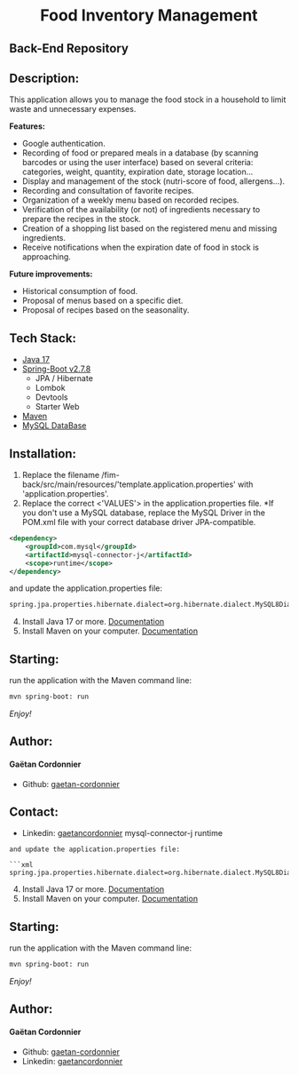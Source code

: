 # <p align="center">Food Inventory Management</p>

## Back-End Repository

## Description:

This application allows you to manage the food stock in a household to limit waste and unnecessary expenses.

**Features:**
- Google authentication.
- Recording of food or prepared meals in a database (by scanning barcodes or using the user interface) based on several criteria: categories, weight, quantity, expiration date, storage location...
- Display and management of the stock (nutri-score of food, allergens...).
- Recording and consultation of favorite recipes.
- Organization of a weekly menu based on recorded recipes.
- Verification of the availability (or not) of ingredients necessary to prepare the recipes in the stock.
- Creation of a shopping list based on the registered menu and missing ingredients.
- Receive notifications when the expiration date of food in stock is approaching.

**Future improvements:**
- Historical consumption of food.
- Proposal of menus based on a specific diet.
- Proposal of recipes based on the seasonality.

## Tech Stack:

- [Java 17](https://www.java.com/)
- [Spring-Boot v2.7.8](https://spring.io/)
  - JPA / Hibernate
  - Lombok
  - Devtools
  - Starter Web
- [Maven](https://maven.apache.org/)
- [MySQL DataBase](https://www.mysql.com/fr/)

## Installation:

1. Replace the filename /fim-back/src/main/resources/'template.application.properties' with 'application.properties'.
2. Replace the correct <'VALUES'> in the application.properties file.
   *If you don't use a MySQL database, replace the MySQL Driver in the POM.xml file with your correct database driver JPA-compatible.

```xml
<dependency>
	<groupId>com.mysql</groupId>
	<artifactId>mysql-connector-j</artifactId>
	<scope>runtime</scope>
</dependency>
```
and update the application.properties file:

```xml
spring.jpa.properties.hibernate.dialect=org.hibernate.dialect.MySQL8Dialect 
```

4. Install Java 17 or more. [Documentation](https://www.oracle.com/java/technologies/javase/jdk17-archive-downloads.html)
3. Install Maven on your computer. [Documentation](https://maven.apache.org/install.html)


## Starting:
run the application with the Maven command line:
```bash
mvn spring-boot: run
```
*Enjoy!*

## Author:
#### Gaëtan Cordonnier
- Github: [gaetan-cordonnier](https://github.com/gaetan-cordonnier)
## Contact:
- Linkedin: [gaetancordonnier](https://www.linkedin.com/in/gaetancordonnier/)</groupId>
  <artifactId>mysql-connector-j</artifactId>
  <scope>runtime</scope>
  </dependency>
```
and update the application.properties file:

```xml
spring.jpa.properties.hibernate.dialect=org.hibernate.dialect.MySQL8Dialect 
```

4. Install Java 17 or more. [Documentation](https://www.oracle.com/java/technologies/javase/jdk17-archive-downloads.html)
3. Install Maven on your computer. [Documentation](https://maven.apache.org/install.html)


## Starting:
run the application with the Maven command line:
```bash
mvn spring-boot: run
```
*Enjoy!*

## Author:
#### Gaëtan Cordonnier
- Github: [gaetan-cordonnier](https://github.com/gaetan-cordonnier)
- Linkedin: [gaetancordonnier](https://www.linkedin.com/in/gaetancordonnier/)